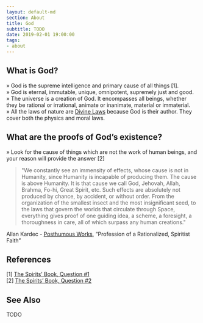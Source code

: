 ```yaml
---
layout: default-md
section: About
title: God
subtitle: TODO
date: 2019-02-01 19:00:00
tags:
- about
---
```


## What is God?

» God is the supreme intelligence and primary cause of all things [1].  
» God is eternal, immutable, unique, omnipotent, supremely just and good.  
» The universe is a creation of God. It encompasses all beings, whether they be rational or irrational, animate or inanimate, material or immaterial.  
» All the laws of nature are [Divine Laws](/divine-laws) because God is their author. They cover both the physics and moral laws.   

## What are the proofs of God’s existence?
» Look for the cause of things which are not the work of human beings, and your reason will provide the answer [2]

> "We constantly see an immensity of effects, whose cause is not in Humanity, since Humanity is incapable of producing them. The cause is above Humanity. It is that cause we call God, Jehovah, Allah, Brahma, Fo-hi, Great Spirit, etc. Such effects are absolutely not produced by chance, by accident, or without order. From the organization of the smallest insect and the most insignificant seed, to the laws that govern the worlds that circulate through Space, everything gives proof of one guiding idea, a scheme, a foresight, a thoroughness in care, all of which surpass any human creations."

Allan Kardec - [Posthumous Works](/books/allan-kardec/posthmous-works), “Profession of a Rationalized, Spiritist Faith”

## References
[1] [The Spirits’ Book, Question #1](/books/allan-kardec/spirits-book/1)  
[2] [The Spirits’ Book, Question #2](/books/allan-kardec/spirits-book/2)  


## See Also
TODO